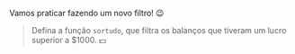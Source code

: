 Vamos praticar fazendo um novo filtro!  :wink:


> Defina a função `sortudo`, que filtra os balanços que tiveram um lucro superior a $1000. :dollar:
